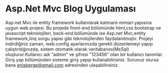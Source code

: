 # Asp.Net Mvc Blog Uygulaması
Asp.net Mvc ile entity framework kullanılarak katmanlı mimari yapısına uygun web projesi. Bu projede front-end bölümünde html,css bootstrap ve javascript teknolojileri, back-end bölümünde ise Asp.net Mvc,entity framework,linq sorgu yapısı gibi teknolojilerden faydalanılmıştır.  Projeyi indirdiğiniz zaman, web.config ayarlarınızda gerekli düzenlemeyi yapıp çalıştırdığınızda, sistem otomatik olarak veritabanını(MsSql) oluşturur.Kullanıcı adı "admin" ve şifresi "123456" olan bir kullanıcı tanımlar. Giriş yap bölümünden sisteme giriş yapıp kullanabilirsiniz. Sorunuz olursa bana enisberge@gmail.com adresinden ulaşabilirsiniz. 
